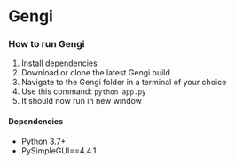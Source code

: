 # Gengi

### How to run Gengi
1. Install dependencies
2. Download or clone the latest Gengi build
3. Navigate to the Gengi folder in a terminal of your choice
4. Use this command: `python app.py`
5. It should now run in new window

#### Dependencies
* Python 3.7+
* PySimpleGUI==4.4.1
 
 
